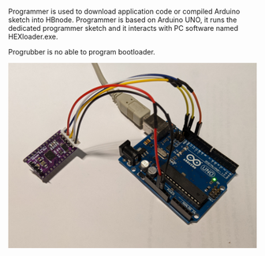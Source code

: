 Programmer is used to download application code or compiled Arduino sketch into HBnode. Programmer is based on Arduino UNO, it runs the dedicated programmer sketch and it interacts with PC software named HEXloader.exe.

Progrubber is no able to program bootloader.

![Programmer connected](https://github.com/akouz/HBnode/blob/main/AVR64DD32/Programmer/Programmer_connected.jpg)
